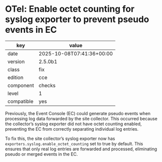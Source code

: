 [//]: # (werk v2)
# OTel: Enable octet counting for syslog exporter to prevent pseudo events in EC

key        | value
---------- | ---
date       | 2025-10-08T07:41:36+00:00
version    | 2.5.0b1
class      | fix
edition    | cce
component  | checks
level      | 1
compatible | yes

Previously, the Event Console (EC) could generate pseudo events when processing log data forwarded by the site collector.
This occurred because the collector’s syslog exporter did not have octet counting enabled, preventing the EC from correctly separating individual log entries.

To fix this, the site collector’s syslog exporter now has `exporters.syslog.enable_octet_counting` set to true by default.
This ensures that only real log entries are forwarded and processed, eliminating pseudo or merged events in the EC.

